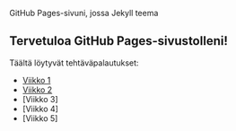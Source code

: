 GitHub Pages-sivuni, jossa Jekyll teema
## Tervetuloa GitHub Pages-sivustolleni!

Täältä löytyvät tehtäväpalautukset:
- [Viikko 1](index.html)
- [Viikko 2](vko2.md)
- [Viikko 3]
- [Viikko 4]
- [Viikko 5]

